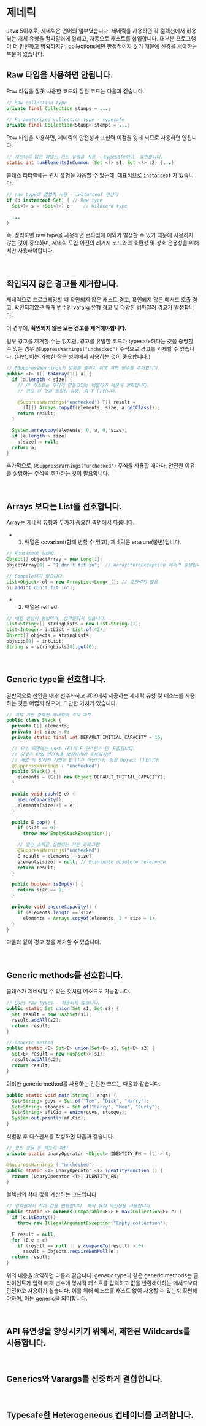 # 제네릭

Java 5이후로, 제네릭은 언어의 일부였습니다. 제네릭을 사용하면 각 컬렉션에서 허용되는 개체 유형을 컴파일러에 알리고, 자동으로 캐스트를 삽입합니다. 대부분 프로그램이 더 안전하고 명확하지만, collections에만 한정적이지 않기 때문에 신경을 써야하는 부분이 있습니다.

## Raw 타입을 사용하면 안됩니다.

Raw 타입을 잘못 사용한 코드와 잘된 코드는 다음과 같습니다.

```java
// Raw collection type
private final Collection stamps = ...;

// Parameterized collection type - typesafe
private final Collection<Stamp> stamps = ...;
```

Raw 타입을 사용하면, 제네릭의 안전성과 표현력 이점을 잃게 되므로 사용하면 안됩니다.

```java
// 제한되지 않은 와일드 카드 유형을 사용 - typesafe하고, 유연합니다.
static int numElementsInCommon (Set <?> s1, Set <?> s2) {...}
```

클래스 리터럴에는 원시 유형을 사용할 수 있는데, 대표적으로 `instanceof` 가 있습니다.

```java
// raw type의 합법적 사용 - instanceof 연산자
if (o instanceof Set) { // Raw type
  Set<?> s = (Set<?>) o;    // Wildcard type

  ...
}
```

즉, 정리하면 raw type을 사용하면 런타임에 예외가 발생할 수 있기 때문에 사용하지 않는 것이 중요하며, 제네릭 도입 이전의 레거시 코드와의 호환성 및 상호 운용성을 위해서만 사용해야합니다.

<br/>

## 확인되지 않은 경고를 제거합니다.

제네릭으로 프로그래밍할 때 확인되지 않은 캐스트 경고, 확인되지 않은 메서드 호출 경고, 확인되지않은 매개 변수인 vararg 유형 경고 및 다양한 컴파일러 경고가 발생합니다.

이 경우에, **확인되지 않은 모든 경고를 제거해야합니다.**

일부 경고를 제거할 수는 없지만, 경고를 유발한 코드가 typesafe하다는 것을 증명할 수 있는 경우 `@SuppressWarnings("unchecked")` 주석으로 경고를 억제할 수 있습니다. (다만, 이는 가능한 작은 범위에서 사용하는 것이 중요합니다.)

```java
// @SuppressWarnings의 범위를 줄이기 위해 지역 변수를 추가합니다.
public <T> T[] toArray(T[] a) {
  if (a.length < size) {
    // 이 캐스트는 우리가 만들고있는 배열이기 때문에 정확합니다.
    // 전달 된 것과 동일한 유형, 즉 T []입니다.

    @SuppressWarnings("unchecked") T[] result =
      (T[]) Arrays.copyOf(elements, size, a.getClass());
    return result;
  }

  System.arraycopy(elements, 0, a, 0, size);
  if (a.length > size)
    a[size] = null;
  return a;
}
```

추가적으로, `@SuppressWarnings("unchecked")` 주석을 사용할 때마다, 안전한 이유를 설명하는 주석을 추가하는 것이 필요합니다.

<br/>

## Arrays 보다는 List를 선호합니다.

Array는 제네릭 유형과 두가지 중요한 측면에서 다릅니다.

- 1. 배열은 covariant(함께 변할 수 있고), 제네릭은 erasure(불변)입니다.

```java
// Runtime에 실패함.
Object[] objectArray = new Long[1];
objectArray[0] = "I don't fit in";  // ArrayStoreException 에러가 발생합니다.

// Compile되지 않습니다.
List<Object> ol = new ArrayList<Long> (); // 호환되지 않음
ol.add("I don't fit in");
```

- 2. 배열은 reified

```java
// 배열 생성이 불법이며, 컴파일되지 않습니다.
List<String>[] stringLists = new List<String>[1];
List<Integer> intList = List.of(42);
Object[] objects = stringLists;
objects[0] = intList;
String s = stringLists[0].get(0);
```

<br/>

## Generic type을 선호합니다.

일반적으로 선언을 매개 변수화하고 JDK에서 제공하는 제네릭 유형 및 메소드를 사용하는 것은 어렵지 않으며, 그만한 가치가 있습니다.

```java
// 객체 기반 컬렉션-제네릭의 주요 후보
public class Stack {
  private E[] elements;
  private int size = 0;
  private static final int DEFAULT_INITIAL_CAPACITY = 16;

  // 요소 배열에는 push (E)의 E 인스턴스 만 포함됩니다.
  // 이것은 타입 안전성을 보장하기에 충분하지만
  // 배열 의 런타임 타입은 E []가 아닙니다; 항상 Object []입니다!
  @SuppressWarnings ( "unchecked")
  public Stack() {
    elements = (E[]) new Object[DEFAULT_INITIAL_CAPACITY];
  }

  public void push(E e) {
    ensureCapacity();
    elements[size++] = e;
  }

  public E pop() {
    if (size == 0)
      throw new EmptyStackException();

    // 일반 스택을 실행하는 작은 프로그램
    @SuppressWarnings("unchecked")
    E result = elements[--size];
    elements[size] = null; // Eliminate obsolete reference
    return result;
  }

  public boolean isEmpty() {
    return size == 0;
  }

  private void ensureCapacity() {
    if (elements.length == size)
      elements = Arrays.copyOf(elements, 2 * size + 1);
  }
}
```

다음과 같이 경고 창을 제거할 수 있습니다.

<br/>

## Generic methods를 선호합니다.

클래스가 제네릭일 수 있는 것처럼 메소드도 가능합니다.

```java
// Uses raw types - 허용되지 않습니다.
public static Set union(Set s1, Set s2) {
  Set result = new HashSet(s1);
  result.addAll(s2);
  return result;
}

// Generic method
public static <E> Set<E> union(Set<E> s1, Set<E> s2) {
  Set<E> result = new HashSet<>(s1);
  result.addAll(s2);
  return result;
}
```

이러한 generic method를 사용하는 간단한 코드는 다음과 같습니다.

```java
public static void main(String[] args) {
  Set<String> guys = Set.of("Tom", "Dick", "Harry");
  Set<String> stooges = Set.of("Larry", "Moe", "Curly");
  Set<String> aflCio = union(guys, stooges);
  System.out.println(aflCio);
}
```

식별함 후 디스펜서를 작성하면 다음과 같습니다.

```java
// 일반 싱글 톤 팩토리 패턴
private static UnaryOperator <Object> IDENTITY_FN = (t)-> t;

@SuppressWarnings ( "unchecked")
public static <T> UnaryOperator <T> identityFunction () {
  return (UnaryOperator <T>) IDENTITY_FN;
}
```

컬렉션의 최대 값을 계산하는 코드입니다.

```java
// 컬렉션에서 최대 값을 반환합니다. 재귀 유형 바인딩을 사용합니다.
public static <E extends Comparable<E>> E max(Collection<E> c) {
  if (c.isEmpty())
    throw new IllegalArgumentException("Empty collection");

  E result = null;
  for (E e : c)
    if (result == null || e.compareTo(result) > 0)
      result = Objects.requireNonNull(e);
  return result;
}
```

위의 내용을 요약하면 다음과 같습니다. generic type과 같은 generic methods는 클라이언트가 입력 매개 변수에 명시적 캐스트를 입력하고 값을 반환해야하는 메서드보다 안전하고 사용하기 쉽습니다. 이를 위해 메소드를 캐스트 없이 사용할 수 있는지 확인해야하며, 이는 generic을 의미합니다.

<br/>

## API 유연성을 향상시키기 위해서, 제한된 Wildcards를 사용합니다.

<br/>

## Generics와 Varargs를 신중하게 결합합니다.

<br/>

## Typesafe한 Heterogeneous 컨테이너를 고려합니다.
